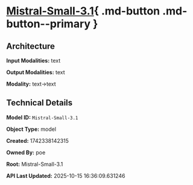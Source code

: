 # [Mistral-Small-3.1](https://poe.com/Mistral-Small-3.1){ .md-button .md-button--primary }

## Architecture

**Input Modalities:** text

**Output Modalities:** text

**Modality:** text->text


## Technical Details

**Model ID:** `Mistral-Small-3.1`

**Object Type:** model

**Created:** 1742338142315

**Owned By:** poe

**Root:** Mistral-Small-3.1

**API Last Updated:** 2025-10-15 16:36:09.631246
